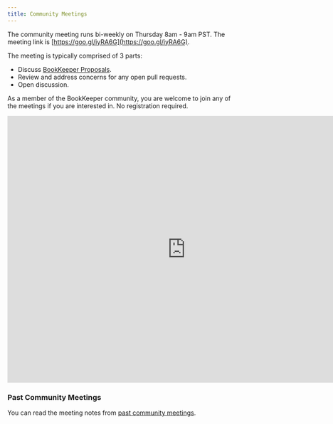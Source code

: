 ```yaml
---
title: Community Meetings
---
```


The community meeting runs bi-weekly on Thursday 8am - 9am PST. The meeting link is [https://goo.gl/iyRA6G](https://goo.gl/iyRA6G).

The meeting is typically comprised of 3 parts:

- Discuss [BookKeeper Proposals](https://cwiki.apache.org/confluence/display/BOOKKEEPER/BookKeeper+Proposals).
- Review and address concerns for any open pull requests.
- Open discussion.

As a member of the BookKeeper community, you are welcome to join any of the meetings if you are interested in. No registration required.

<iframe src="https://calendar.google.com/calendar/embed?src=cdph8n8a4bmmvkkghc81mvkd4c%40group.calendar.google.com&ctz=America/Los_Angeles" style="border: 0" width="800" height="600" frameborder="0" scrolling="no"></iframe>

### Past Community Meetings

You can read the meeting notes from [past community meetings](https://cwiki.apache.org/confluence/display/BOOKKEEPER/Community+Meetings).
